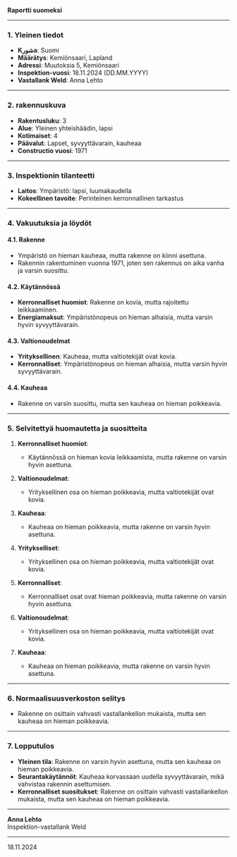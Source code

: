 

**Raportti suomeksi**

---

### 1. Yleinen tiedot  
- **Kشورa**: Suomi  
- **Määrätys**: Kemiönsaari, Lapland  
- **Adressi**: Muutoksia 5, Kemiönsaari  
- **Inspektion-vuosi**: 18.11.2024 (DD.MM.YYYY)  
- **Vastallank Weld**: Anna Lehto  

---

### 2. rakennuskuva  
- **Rakentusluku**: 3  
- **Alue**: Yleinen yhteishäädin, lapsi  
- **Kotimaiset**: 4  
- **Päävalut**: Lapset, syvyyttävarain, kauheaa  
- **Constructio vuosi**: 1971  

---

### 3. Inspektionin tilanteetti  
- **Laitos**: Ympäristö: lapsi, luumakaudella  
- **Kokeellinen tavoite**: Perinteinen kerronnallinen tarkastus  

---

### 4. Vakuutuksia ja löydöt  
#### 4.1. Rakenne  
- Ympäristö on hieman kauheaa, mutta rakenne on kiinni asettuna.  
- Rakennin rakentuminen vuonna 1971, joten sen rakennus on aika vanha ja varsin suosittu.  

#### 4.2. Käytännössä  
- **Kerronnalliset huomiot**: Rakenne on kovia, mutta rajoitettu leikkaaminen.  
- **Energiamaksut**: Ympäristönopeus on hieman alhaisia, mutta varsin hyvin syvyyttävarain.  

#### 4.3. Valtionoudelmat  
- **Yrityksellinen**: Kauheaa, mutta valtiotekijät ovat kovia.  
- **Kerronnalliset**: Ympäristönopeus on hieman alhaisia, mutta varsin hyvin syvyyttävarain.  

#### 4.4. Kauheaa  
- Rakenne on varsin suosittu, mutta sen kauheaa on hieman poikkeavia.  

---

### 5. Selvitettyä huomautetta ja suositteita  
1. **Kerronnalliset huomiot**:  
   - Käytännössä on hieman kovia leikkaamista, mutta rakenne on varsin hyvin asettuna.  

2. **Valtionoudelmat**:  
   - Yrityksellinen osa on hieman poikkeavia, mutta valtiotekijät ovat kovia.  

3. **Kauheaa**:  
   - Kauheaa on hieman poikkeavia, mutta rakenne on varsin hyvin asettuna.  

4. **Yritykselliset**:  
   - Yrityksellinen osa on hieman poikkeavia, mutta valtiotekijät ovat kovia.  

5. **Kerronnalliset**:  
   - Kerronnalliset osat ovat hieman poikkeavia, mutta rakenne on varsin hyvin asettuna.  

6. **Valtionoudelmat**:  
   - Yrityksellinen osa on hieman poikkeavia, mutta valtiotekijät ovat kovia.  

7. **Kauheaa**:  
   - Kauheaa on hieman poikkeavia, mutta rakenne on varsin hyvin asettuna.  

---

### 6. Normaalisuusverkoston selitys  
- Rakenne on osittain vahvasti vastallankellon mukaista, mutta sen kauheaa on hieman poikkeavia.  

---

### 7. Lopputulos  
- **Yleinen tila**: Rakenne on varsin hyvin asettuna, mutta sen kauheaa on hieman poikkeavia.  
- **Seurantakäytännöt**: Kauheaa korvassaan uudella syvyyttävarain, mikä vahvistaa rakennin asettumisen.  
- **Kerronnalliset suositukset**: Rakenne on osittain vahvasti vastallankellon mukaista, mutta sen kauheaa on hieman poikkeavia.  

---

**Anna Lehto**  
Inspektion-vastallank Weld  

---  
18.11.2024
